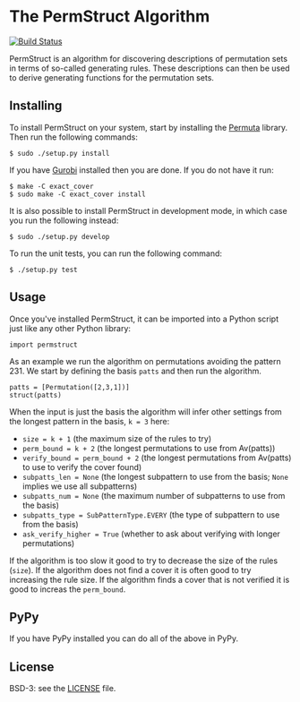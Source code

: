 # The PermStruct Algorithm

[![Build Status](https://travis-ci.org/PermutaTriangle/PermStruct.svg?branch=master)](https://travis-ci.org/PermutaTriangle/PermStruct)

PermStruct is an algorithm for discovering descriptions of permutation sets in
terms of so-called generating rules. These descriptions can then be used to
derive generating functions for the permutation sets.

## Installing
To install PermStruct on your system, start by installing the
[Permuta](https://github.com/PermutaTriangle/Permuta) library. Then run
the following commands:
```
$ sudo ./setup.py install
```
If you have [Gurobi](http://www.gurobi.com) installed then you are done. If you
do not have it run:
```
$ make -C exact_cover
$ sudo make -C exact_cover install
```

It is also possible to install PermStruct in development mode, in which case you
run the following instead:
```
$ sudo ./setup.py develop
```

To run the unit tests, you can run the following command:
```
$ ./setup.py test
```

## Usage
Once you've installed PermStruct, it can be imported into a Python script just
like any other Python library:
```
import permstruct
```

As an example we run the algorithm on permutations avoiding the pattern 231.
We start by defining the basis `patts` and then run the algorithm.
```
patts = [Permutation([2,3,1])]
struct(patts)
```
When the input is just the basis the algorithm will infer other settings from
the longest pattern in the basis, `k = 3` here:

* `size = k + 1` (the maximum size of the rules to try)
* `perm_bound = k + 2` (the longest permutations to use from Av(patts))
* `verify_bound = perm_bound + 2` (the longest permutations from Av(patts) to use to verify the cover found)
* `subpatts_len = None` (the longest subpattern to use from the basis; `None` implies we use all subpatterns)
* `subpatts_num = None` (the maximum number of subpatterns to use from the basis)
* `subpatts_type = SubPatternType.EVERY` (the type of subpattern to use from the basis)
* `ask_verify_higher = True` (whether to ask about verifying with longer permutations)

If the algorithm is too slow it good to try to decrease the size of the rules
(`size`). If the algorithm does not find a cover it is often good to try
increasing the rule size. If the algorithm finds a cover that is not verified it
is good to increas the `perm_bound`.

## PyPy
If you have PyPy installed you can do all of the above in PyPy.

## License
BSD-3: see the [LICENSE](https://github.com/PermutaTriangle/PermStruct/blob/master/LICENSE) file.

